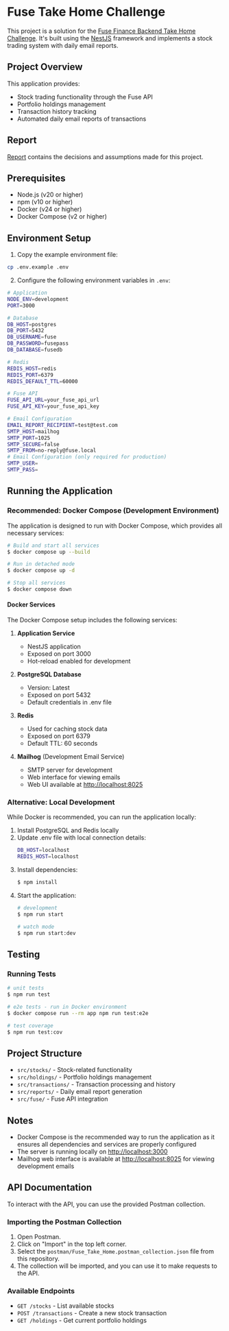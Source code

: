# Fuse Take Home Challenge

This project is a solution for the [Fuse Finance Backend Take Home Challenge](https://github.com/FuseFinance/be-take-home). It's built using the [NestJS](https://docs.nestjs.com) framework and implements a stock trading system with daily email reports.

## Project Overview

This application provides:
- Stock trading functionality through the Fuse API
- Portfolio holdings management
- Transaction history tracking
- Automated daily email reports of transactions

## Report

[Report](REPORT.md) contains the decisions and assumptions made for this project.

## Prerequisites

- Node.js (v20 or higher)
- npm (v10 or higher)
- Docker (v24 or higher)
- Docker Compose (v2 or higher)

## Environment Setup

1. Copy the example environment file:
```bash
cp .env.example .env
```

2. Configure the following environment variables in `.env`:
```bash
# Application
NODE_ENV=development
PORT=3000

# Database
DB_HOST=postgres
DB_PORT=5432
DB_USERNAME=fuse
DB_PASSWORD=fusepass
DB_DATABASE=fusedb

# Redis
REDIS_HOST=redis
REDIS_PORT=6379
REDIS_DEFAULT_TTL=60000

# Fuse API
FUSE_API_URL=your_fuse_api_url
FUSE_API_KEY=your_fuse_api_key

# Email Configuration
EMAIL_REPORT_RECIPIENT=test@test.com
SMTP_HOST=mailhog
SMTP_PORT=1025
SMTP_SECURE=false
SMTP_FROM=no-reply@fuse.local
# Email Configuration (only required for production)
SMTP_USER=
SMTP_PASS=
```

## Running the Application

### Recommended: Docker Compose (Development Environment)

The application is designed to run with Docker Compose, which provides all necessary services:

```bash
# Build and start all services
$ docker compose up --build

# Run in detached mode
$ docker compose up -d

# Stop all services
$ docker compose down
```

#### Docker Services

The Docker Compose setup includes the following services:

1. **Application Service**
   - NestJS application
   - Exposed on port 3000
   - Hot-reload enabled for development

2. **PostgreSQL Database**
   - Version: Latest
   - Exposed on port 5432
   - Default credentials in .env file

3. **Redis**
   - Used for caching stock data
   - Exposed on port 6379
   - Default TTL: 60 seconds

4. **Mailhog** (Development Email Service)
   - SMTP server for development
   - Web interface for viewing emails
   - Web UI available at [http://localhost:8025](http://localhost:8025)

### Alternative: Local Development

While Docker is recommended, you can run the application locally:

1. Install PostgreSQL and Redis locally
2. Update .env file with local connection details:
   ```bash
   DB_HOST=localhost
   REDIS_HOST=localhost
   ```
3. Install dependencies:
   ```bash
   $ npm install
   ```
4. Start the application:
   ```bash
   # development
   $ npm run start

   # watch mode
   $ npm run start:dev
   ```

## Testing

### Running Tests

```bash
# unit tests
$ npm run test

# e2e tests - run in Docker environment
$ docker compose run --rm app npm run test:e2e

# test coverage
$ npm run test:cov
```

## Project Structure

- `src/stocks/` - Stock-related functionality
- `src/holdings/` - Portfolio holdings management
- `src/transactions/` - Transaction processing and history
- `src/reports/` - Daily email report generation
- `src/fuse/` - Fuse API integration

## Notes
- Docker Compose is the recommended way to run the application as it ensures all dependencies and services are properly configured
- The server is running locally on [http://localhost:3000](http://localhost:3000)
- Mailhog web interface is available at [http://localhost:8025](http://localhost:8025) for viewing development emails

## API Documentation

To interact with the API, you can use the provided Postman collection.

### Importing the Postman Collection

1. Open Postman.
2. Click on "Import" in the top left corner.
3. Select the `postman/Fuse_Take_Home.postman_collection.json` file from this repository.
4. The collection will be imported, and you can use it to make requests to the API.

### Available Endpoints

- `GET /stocks` - List available stocks
- `POST /transactions` - Create a new stock transaction
- `GET /holdings` - Get current portfolio holdings

